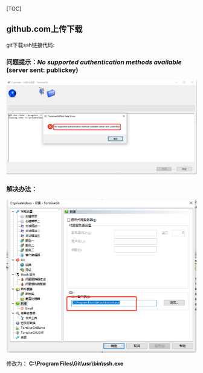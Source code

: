 [TOC]

## github.com上传下载

git下载ssh链接代码:

### 问题提示：*No* *supported* *authentication* *methods* *available* (server sent: publickey) 

![image-20221106142547814](常见问题.assets/image-20221106142547814.png)

### 解决办法：

![image-20221106142635227](常见问题.assets/image-20221106142635227.png)

   修改为：	**C:\Program Files\Git\usr\bin\ssh.exe**